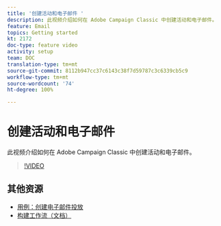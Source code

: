 ```yaml
---
title: '创建活动和电子邮件 '
description: 此视频介绍如何在 Adobe Campaign Classic 中创建活动和电子邮件。
feature: Email
topics: Getting started
kt: 2172
doc-type: feature video
activity: setup
team: DOC
translation-type: tm+mt
source-git-commit: 8112b947cc37c6143c38f7d59787c3c6339cb5c9
workflow-type: tm+mt
source-wordcount: '74'
ht-degree: 100%

---
```



# 创建活动和电子邮件

此视频介绍如何在 Adobe Campaign Classic 中创建活动和电子邮件。

>[!VIDEO](https://video.tv.adobe.com/v/25604?quality=12)

## 其他资源

* [用例：创建电子邮件投放](https://docs.adobe.com/content/help/zh-Hans/campaign-classic/using/designing-content/editing-html-content/use-case--creating-an-email-delivery.html)
* [构建工作流（文档）](https://docs.adobe.com/content/help/zh-Hans/campaign-classic/using/automating-with-workflows/general-operation/building-a-workflow.html)
